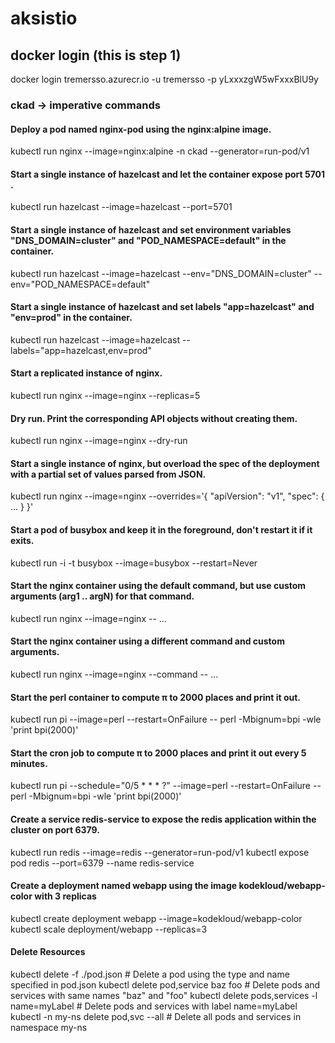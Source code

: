 # aksistio

## docker login (this is step 1)
docker login tremersso.azurecr.io -u tremersso -p yLxxxzgW5wFxxxBlU9y

### ckad -> imperative commands

#### Deploy a pod named nginx-pod using the nginx:alpine image.
kubectl run nginx --image=nginx:alpine  -n ckad --generator=run-pod/v1 

#### Start a single instance of hazelcast and let the container expose port 5701 .
kubectl run hazelcast --image=hazelcast --port=5701

#### Start a single instance of hazelcast and set environment variables "DNS_DOMAIN=cluster" and "POD_NAMESPACE=default" in the container.
kubectl run hazelcast --image=hazelcast --env="DNS_DOMAIN=cluster" --env="POD_NAMESPACE=default"

#### Start a single instance of hazelcast and set labels "app=hazelcast" and "env=prod" in the container.
kubectl run hazelcast --image=hazelcast --labels="app=hazelcast,env=prod"

#### Start a replicated instance of nginx.
kubectl run nginx --image=nginx --replicas=5

#### Dry run. Print the corresponding API objects without creating them.
kubectl run nginx --image=nginx --dry-run

#### Start a single instance of nginx, but overload the spec of the deployment with a partial set of values parsed from JSON.
kubectl run nginx --image=nginx --overrides='{ "apiVersion": "v1", "spec": { ... } }'

#### Start a pod of busybox and keep it in the foreground, don't restart it if it exits.
kubectl run -i -t busybox --image=busybox --restart=Never

#### Start the nginx container using the default command, but use custom arguments (arg1 .. argN) for that command.
kubectl run nginx --image=nginx -- <arg1> <arg2> ... <argN>

#### Start the nginx container using a different command and custom arguments.
kubectl run nginx --image=nginx --command -- <cmd> <arg1> ... <argN>

#### Start the perl container to compute π to 2000 places and print it out.
kubectl run pi --image=perl --restart=OnFailure -- perl -Mbignum=bpi -wle 'print bpi(2000)'

#### Start the cron job to compute π to 2000 places and print it out every 5 minutes.
kubectl run pi --schedule="0/5 * * * ?" --image=perl --restart=OnFailure -- perl -Mbignum=bpi -wle 'print bpi(2000)'


#### Create a service redis-service to expose the redis application within the cluster on port 6379.
kubectl run redis --image=redis --generator=run-pod/v1
kubectl expose pod redis --port=6379 --name redis-service

#### Create a deployment named webapp using the image kodekloud/webapp-color with 3 replicas
kubectl create deployment webapp --image=kodekloud/webapp-color 
kubectl scale deployment/webapp --replicas=3

#### Delete Resources
kubectl delete -f ./pod.json         # Delete a pod using the type and name specified in pod.json
kubectl delete pod,service baz foo           # Delete pods and services with same names "baz" and "foo"
kubectl delete pods,services -l name=myLabel     # Delete pods and services with label name=myLabel
kubectl -n my-ns delete pod,svc --all          # Delete all pods and services in namespace my-ns

